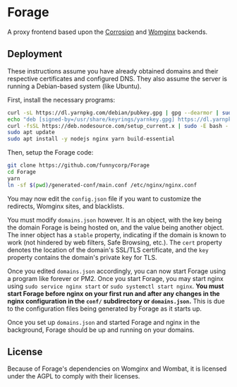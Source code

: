 # Forage
A proxy frontend based upon the [Corrosion](https://github.com/titaniumnetwork-dev/Corrosion)
and [Womginx](https://github.com/binary-person/womginx) backends.

## Deployment
These instructions assume you have already obtained domains
and their respective certificates and configured DNS.
They also assume the server is running a Debian-based
system (like Ubuntu).

First, install the necessary programs:
```bash
curl -sL https://dl.yarnpkg.com/debian/pubkey.gpg | gpg --dearmor | sudo tee /usr/share/keyrings/yarnkey.gpg
echo "deb [signed-by=/usr/share/keyrings/yarnkey.gpg] https://dl.yarnpkg.com/debian stable main" | sudo tee /etc/apt/sources.list.d/yarn.list
curl -fsSL https://deb.nodesource.com/setup_current.x | sudo -E bash -
sudo apt update
sudo apt install -y nodejs nginx yarn build-essential
```

Then, setup the Forage code:
```bash
git clone https://github.com/funnycorp/Forage
cd Forage
yarn
ln -sf $(pwd)/generated-conf/main.conf /etc/nginx/nginx.conf
```

You may now edit the `config.json` file if you want to
customize the redirects, Womginx sites, and blacklists.

You must modify `domains.json` however.
It is an object, with the key being the domain Forage is
being hosted on, and the value being another object.
The inner object has a `stable` property, indicating if
the domain is known to work (not hindered by web filters,
Safe Browsing, etc.).
The `cert` property denotes the location of the domain's
SSL/TLS certificate, and the `key` property contains the
domain's private key for TLS.

Once you edited `domains.json` accordingly, you can now
start Forage using a program like forever or PM2. Once you
start Forage, you may start nginx using `sudo service nginx
start` or `sudo systemctl start nginx`. **You must start
Forage before nginx on your first run and after any
changes in the nginx configuration in the `conf/`
subdirectory or `domains.json`.** This is due to the
configuration files being generated by Forage as it starts
up.

Once you set up `domains.json` and started Forage and nginx
in the background, Forage should be up and running on your
domains.

## License
Because of Forage's dependencies on Womginx and Wombat, it
is licensed under the AGPL to comply with their licenses.